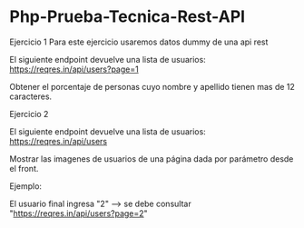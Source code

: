 # Php-Prueba-Tecnica-Rest-API
Ejercicio 1
Para este ejercicio usaremos datos dummy de una api rest



El siguiente endpoint devuelve una lista de usuarios:
https://reqres.in/api/users?page=1


Obtener el porcentaje de personas cuyo nombre y apellido tienen mas de 12 caracteres.

Ejercicio 2

﻿El siguiente endpoint devuelve una lista de usuarios:
https://reqres.in/api/users



Mostrar las imagenes de usuarios de una página dada por parámetro desde el front.


Ejemplo: 

El usuario final ingresa "2" --> se debe consultar "https://reqres.in/api/users?page=2"
